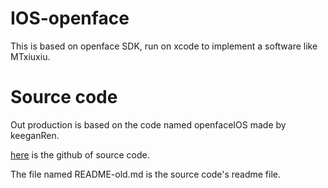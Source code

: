 # IOS-openface 
This is based on openface SDK, run on xcode to implement a software like MTxiuxiu.
# Source code
Out production is based on the code named openfaceIOS made by keeganRen.

[here](https://github.com/FaceAR/OpenFaceIOS.git) is the github of source code.

The file named README-old.md is the source code's readme file.
